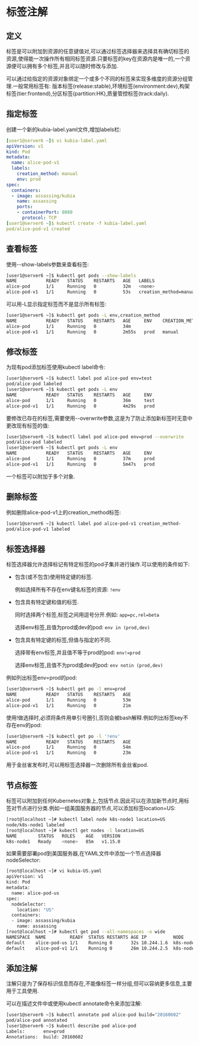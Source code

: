 # 标签注解

## 定义

标签是可以附加到资源的任意键值对,可以通过标签选择器来选择具有确切标签的资源,使得能一次操作所有相同标签资源.只要标签的key在资源内是唯一的,一个资源便可以拥有多个标签,并且可以随时修改与添加.

可以通过给指定的资源对象绑定一个或多个不同的标签来实现多维度的资源分组管理.一般常用标签有: 版本标签(release:stable),环境标签(environment:dev),构架标签(tier:frontend),分区标签(partition:HK),质量管控标签(track:daily).



## 指定标签

创建一个新的kubia-label.yaml文件,增加labels栏:

```yaml
[user1@server6 ~]$ vi kubia-label.yaml
apiVersion: v1
kind: Pod
metadata:
  name: alice-pod-v1
  labels:
    creation_method: manual
    env: prod
spec:
  containers:
  - image: assassing/kubia
    name: assassing
    ports:
    - containerPort: 8080
      protocol: TCP
[user1@server6 ~]$ kubectl create -f kubia-label.yaml 
pod/alice-pod-v1 created
```



## 查看标签

使用--show-labels参数来查看标签:

```sh
[user1@server6 ~]$ kubectl get pods --show-labels
NAME           READY   STATUS    RESTARTS   AGE   LABELS
alice-pod      1/1     Running   0          32m   <none>
alice-pod-v1   1/1     Running   0          53s   creation_method=manual,env=prod
```

可以用-L显示指定标签而不是显示所有标签:

```sh
[user1@server6 ~]$ kubectl get pods -L env,creation_method
NAME           READY   STATUS    RESTARTS   AGE     ENV    CREATION_METHOD
alice-pod      1/1     Running   0          34m            
alice-pod-v1   1/1     Running   0          2m55s   prod   manual
```



## 修改标签

为现有pod添加标签使用kubectl label命令:

```sh
[user1@server6 ~]$ kubectl label pod alice-pod env=test
pod/alice-pod labeled
[user1@server6 ~]$ kubectl get pods -L env
NAME           READY   STATUS    RESTARTS   AGE     ENV
alice-pod      1/1     Running   0          36m     test
alice-pod-v1   1/1     Running   0          4m29s   prod
```

要修改已存在的标签,需要使用--overwrite参数,这是为了防止添加新标签时无意中更改现有标签的值:

```sh
[user1@server6 ~]$ kubectl label pod alice-pod env=prod --overwrite 
pod/alice-pod labeled
[user1@server6 ~]$ kubectl get pods -L env
NAME           READY   STATUS    RESTARTS   AGE     ENV
alice-pod      1/1     Running   0          37m     prod
alice-pod-v1   1/1     Running   0          5m47s   prod
```

一个标签可以附加于多个对象.



## 删除标签

例如删除alice-pod-v1上的creation_method标签:

```sh
[user1@server6 ~]$ kubectl label pod alice-pod-v1 creation_method-
pod/alice-pod-v1 labeled
```



## 标签选择器

标签选择器允许选择标记有特定标签的pod子集并进行操作.可以使用的条件如下:

- 包含(或不包含)使用特定键的标签.

  例如选择所有不存在env键名标签的资源: `!env`

- 包含具有特定键和值的标签.

  同时选择两个标签,标签之间用逗号分开.例如: `app=pc,rel=beta`

  选择env标签,且值为prod或dev的pod: `env in (prod,dev)`

- 包含具有特定键的标签,但值与指定的不同.

  选择带有env标签,并且值不等于prod的pod: `env!=prod `

  选择env标签,且值不为prod或dev的pod: `env notin (prod,dev) `

例如列出标签env=prod的pod:

```sh
[user1@server6 ~]$ kubectl get po -l env=prod
NAME           READY   STATUS    RESTARTS   AGE
alice-pod      1/1     Running   0          53m
alice-pod-v1   1/1     Running   0          21m
```

使用!做选择时,必须将条件用单引号圈引,否则会被bash解释.例如列出标签key不存在env的pod:

```sh
[user1@server6 ~]$ kubectl get po -l '!env'
NAME           READY   STATUS    RESTARTS   AGE
alice-pod      1/1     Running   0          54m
alice-pod-v1   1/1     Running   0          23m
```

用于金丝雀发布时,可以用标签选择器一次删除所有金丝雀pod.



## 节点标签

标签可以附加到任何Kubernetes对象上,包括节点.因此可以在添加新节点时,用标签对节点进行分类.例如一组美国服务器的节点,可以添加标签location=US:

```sh
[root@localhost ~]# kubectl label node k8s-node1 location=US
node/k8s-node1 labeled
[root@localhost ~]# kubectl get nodes -l location=US
NAME        STATUS   ROLES    AGE   VERSION
k8s-node1   Ready    <none>   85m   v1.15.0
```

如果需要部署pod到美国服务器,在YAML文件中添加一个节点选择器nodeSelector:

```sh
[root@localhost ~]# vi kubia-US.yaml 
apiVersion: v1
kind: Pod
metadata:
  name: alice-pod-us
spec:
  nodeSelector:
    location: "US"
  containers:
  - image: assassing/kubia
    name: assassing
[root@localhost ~]# kubectl get pod --all-namespaces -o wide
NAMESPACE  NAME         READY  STATUS RESTARTS AGE IP          NODE       NOMINATED NODE
default    alice-pod-us 1/1    Running 0       32s 10.244.1.6  k8s-node1  <none>      
default    alice-pod-v1 1/1    Running 0       26m 10.244.2.5  k8s-node2  <none>      
```



## 添加注解

注解只是为了保存标识信息而存在,不能像标签一样分组,但可以容纳更多信息,主要用于工具使用.

可以在描述文件中或使用kubectl annotate命令来添加注解:

```sh
[user1@server6 ~]$ kubectl annotate pod alice-pod build="20160602"
pod/alice-pod annotated
[user1@server6 ~]$ kubectl describe pod alice-pod
Labels:       env=prod
Annotations:  build: 20160602
```

